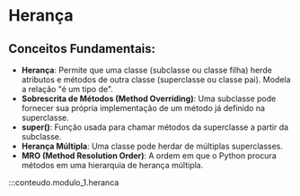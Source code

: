 # Herança

## Conceitos Fundamentais:
- **Herança**: Permite que uma classe (subclasse ou classe filha) herde atributos e métodos de outra classe (superclasse ou classe pai). Modela a relação "é um tipo de".
- **Sobrescrita de Métodos (Method Overriding)**: Uma subclasse pode fornecer sua própria implementação de um método já definido na superclasse.
- **super()**: Função usada para chamar métodos da superclasse a partir da subclasse.
- **Herança Múltipla**: Uma classe pode herdar de múltiplas superclasses.
- **MRO (Method Resolution Order)**: A ordem em que o Python procura métodos em uma hierarquia de herança múltipla.

:::conteudo.modulo_1.heranca